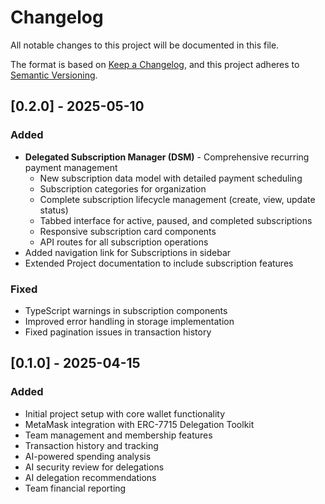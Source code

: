 # Changelog

All notable changes to this project will be documented in this file.

The format is based on [Keep a Changelog](https://keepachangelog.com/en/1.0.0/),
and this project adheres to [Semantic Versioning](https://semver.org/spec/v2.0.0.html).

## [0.2.0] - 2025-05-10

### Added
- **Delegated Subscription Manager (DSM)** - Comprehensive recurring payment management
  - New subscription data model with detailed payment scheduling
  - Subscription categories for organization
  - Complete subscription lifecycle management (create, view, update status)
  - Tabbed interface for active, paused, and completed subscriptions
  - Responsive subscription card components
  - API routes for all subscription operations
- Added navigation link for Subscriptions in sidebar
- Extended Project documentation to include subscription features

### Fixed
- TypeScript warnings in subscription components
- Improved error handling in storage implementation
- Fixed pagination issues in transaction history

## [0.1.0] - 2025-04-15

### Added
- Initial project setup with core wallet functionality
- MetaMask integration with ERC-7715 Delegation Toolkit
- Team management and membership features
- Transaction history and tracking
- AI-powered spending analysis
- AI security review for delegations
- AI delegation recommendations
- Team financial reporting